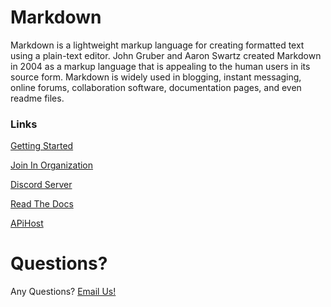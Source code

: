 # Markdown
Markdown is a lightweight markup language for creating formatted text using a plain-text editor. John Gruber and Aaron Swartz created Markdown in 2004 as a markup language that is appealing to the human users in its source form. Markdown is widely used in blogging, instant messaging, online forums, collaboration software, documentation pages, and even readme files.

### Links 
[Getting Started](https://hen2527.tk/start/)

[Join In Organization](https://github.com/Hen2527-Organization/)

[Discord Server](https://discord.io/Hen2527/)

[Read The Docs](https://readthedocs.tk/)

[APiHost](https://apihost.tk/)

# Questions?
Any Questions? [Email Us!](https://mailto:help@hen2527.tk/)

